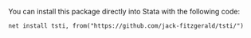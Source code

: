 You can install this package directly into Stata with the following code:
```
net install tsti, from("https://github.com/jack-fitzgerald/tsti/")
```
